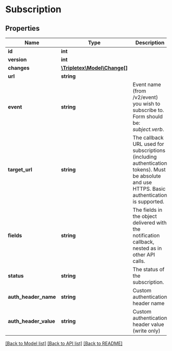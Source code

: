 # Subscription

## Properties
Name | Type | Description | Notes
------------ | ------------- | ------------- | -------------
**id** | **int** |  | [optional] 
**version** | **int** |  | [optional] 
**changes** | [**\Tripletex\Model\Change[]**](Change.md) |  | [optional] 
**url** | **string** |  | [optional] 
**event** | **string** | Event name (from /v2/event) you wish to subscribe to. Form should be: *subject.verb*. | 
**target_url** | **string** | The callback URL used for subscriptions (including authentication tokens). Must be absolute and use HTTPS. Basic authentication is supported. | 
**fields** | **string** | The fields in the object delivered with the notification callback, nested as in other API calls. | [optional] 
**status** | **string** | The status of the subscription. | [optional] 
**auth_header_name** | **string** | Custom authentication header name | [optional] 
**auth_header_value** | **string** | Custom authentication header value (write only) | [optional] 

[[Back to Model list]](../../README.md#documentation-for-models) [[Back to API list]](../../README.md#documentation-for-api-endpoints) [[Back to README]](../../README.md)

